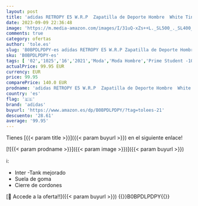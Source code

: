 ```yaml
---
layout: post
title: 'adidas RETROPY E5 W.R.P  Zapatilla de Deporte Hombre  White Tint/FTWR White/Core Black  42 EU'
date: 2023-09-09 22:36:48
image: 'https://m.media-amazon.com/images/I/31uQ-xZs++L._SL500_._SL400_.jpg'
comments: true
category: ofertas
author: 'tole.es'
slug: 'B0BPDLPDPY-es adidas RETROPY E5 W.R.P Zapatilla de Deporte Hombre White...'
sku: 'B0BPDLPDPY-es'
tags: [ '02','1025','16','2021','Moda','Moda Hombre','Prime Student -10% adicional en una selección de Moda','Self Service','Special Features Stores','Zapatillas casual para hombre','Zapatillas deportivas y de moda para hombre','Zapatos para hombre','Zapatos: -10% adicional en una selección de Moda','adidas','zapatilla','🇪🇸', ]
actualPrice: 99.95 EUR
currency: EUR
price: 99.95
comparePrice: 140.0 EUR
prodname: 'adidas RETROPY E5 W.R.P  Zapatilla de Deporte Hombre  White Tint/FTWR White/Core Black  42 EU'
country: 'es'
flag: '🇪🇸'
brand: 'adidas'
buyurl: 'https://www.amazon.es/dp/B0BPDLPDPY/?tag=tolees-21'
descuento: '28.61'
average: '99.95'
---
```


Tienes [{{< param title >}}]({{< param buyurl >}}) en el siguiente enlace!

[![{{< param prodname >}}]({{< param image >}})]({{< param buyurl >}})

ℹ️:

- Inter -Tank mejorado
- Suela de goma
- Cierre de cordones

[🛒 Accede a la oferta!!]({{< param buyurl >}})
{{<world>}}B0BPDLPDPY{{</world>}}
